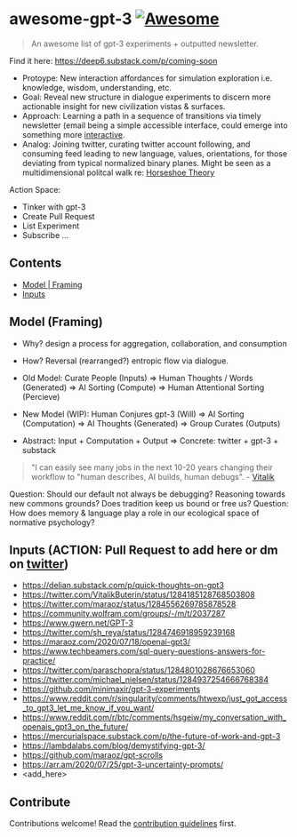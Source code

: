 # awesome-gpt-3 [![Awesome](https://awesome.re/badge.svg)](https://awesome.re)
> An awesome list of gpt-3 experiments + outputted newsletter.

Find it here: https://deep6.substack.com/p/coming-soon

* Protoype: New interaction affordances for simulation exploration i.e. knowledge, wisdom, understanding, etc. 
* Goal: Reveal new structure in dialogue experiments to discern more actionable insight for new civilization vistas & surfaces. 
* Approach: Learning a path in a sequence of transitions via timely newsletter (email being a simple accessible interface, could emerge into something more [interactive](https://github.com/moskalyk/massively-multiplater-online-chat). 
* Analog: Joining twitter, curating twitter account following, and consuming feed leading to new language, values, orientations, for those deviating from typical normalized binary planes. Might be seen as a multidimensional politcal walk re: [Horseshoe Theory](https://en.wikipedia.org/wiki/Horseshoe_theory)

Action Space:
- Tinker with gpt-3 
- Create Pull Request
- List Experiment
- Subscribe
...

## Contents
- [Model | Framing](#model)
- [Inputs](#inputs)

## Model (Framing)
- Why? design a process for aggregation, collaboration, and consumption
- How? Reversal (rearranged?) entropic flow via dialogue. 

- Old Model: Curate People (Inputs) => Human Thoughts / Words (Generated) => AI Sorting (Compute) => Human Attentional Sorting (Percieve)
- New Model (WIP): Human Conjures gpt-3 (Will) => AI Sorting (Computation) => AI Thoughts (Generated) => Group Curates (Outputs)

- Abstract: Input + Computation + Output => Concrete: twitter + gpt-3 + substack 

> "I can easily see many jobs in the next 10-20 years changing their workflow to "human describes, AI builds, human debugs". - [Vitalik](https://twitter.com/VitalikButerin/status/1284185128768503808)

Question: Should our default not always be debugging? Reasoning towards new commons grounds? Does tradition keep us bound or free us?
Question: How does memory & language play a role in our ecological space of normative psychology?

## Inputs (ACTION: Pull Request to add here or dm on [twitter](https://twitter.com/Moskalyk))
- https://delian.substack.com/p/quick-thoughts-on-gpt3
- https://twitter.com/VitalikButerin/status/1284185128768503808
- https://twitter.com/maraoz/status/1284556269785878528
- https://community.wolfram.com/groups/-/m/t/2037287
- https://www.gwern.net/GPT-3
- https://twitter.com/sh_reya/status/1284746918959239168
- https://maraoz.com/2020/07/18/openai-gpt3/
- https://www.techbeamers.com/sql-query-questions-answers-for-practice/
- https://twitter.com/paraschopra/status/1284801028676653060
- https://twitter.com/michael_nielsen/status/1284937254666768384
- https://github.com/minimaxir/gpt-3-experiments
- https://www.reddit.com/r/singularity/comments/htwexp/just_got_access_to_gpt3_let_me_know_if_you_want/
- https://www.reddit.com/r/btc/comments/hsgeiw/my_conversation_with_openais_gpt3_on_the_future/
- https://mercurialspace.substack.com/p/the-future-of-work-and-gpt-3
- https://lambdalabs.com/blog/demystifying-gpt-3/
- https://github.com/maraoz/gpt-scrolls
- https://arr.am/2020/07/25/gpt-3-uncertainty-prompts/
- <add_here>

## Contribute
Contributions welcome! Read the [contribution guidelines](contributing.md) first.
